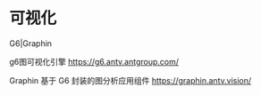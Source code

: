 # 可视化

G6|Graphin

g6图可视化引擎
https://g6.antv.antgroup.com/

Graphin 基于 G6 封装的图分析应用组件
https://graphin.antv.vision/




